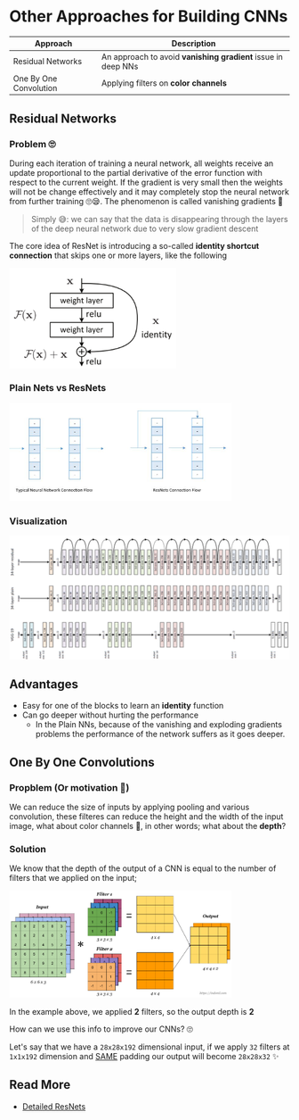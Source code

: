 # Other Approaches for Building CNNs 
| Approach   | Description   |
| ---------- |---------------|
| Residual Networks | An approach to avoid **vanishing gradient** issue in deep NNs |
| One By One Convolution | Applying filters on **color channels** |

## Residual Networks
### Problem 🙄
During each iteration of training a neural network, all weights receive an update proportional to the partial derivative of the error function with respect to the current weight. If the gradient is very small then the weights will not be change effectively and it may completely stop the neural network from further training 🙄😪. The phenomenon is called vanishing gradients 🙁

> Simply 😅: we can say that the data is disappearing through the layers of the deep neural network due to very slow gradient descent

The core idea of ResNet is introducing a so-called **identity shortcut connection** that skips one or more layers, like the following

<img src="../res/ResNetConcept.png" width="300"  />


### Plain Nets vs ResNets
<img src="../res/PlainVsRes.jpg" width="400"  />

### Visualization
<img src="../res/ResNetVisualization.png" width="600"  />

## Advantages
- Easy for one of the blocks to learn an **identity** function
- Can go deeper without hurting the performance 
  -  In the Plain NNs, because of the vanishing and exploding gradients problems the performance of the network suffers as it goes deeper. 

## One By One Convolutions
### Propblem (Or motivation 🤔)
We can reduce the size of inputs by applying pooling and various convolution, these filteres can reduce the height and the width of the input image, what about color channels 🌈, in other words; what about the **depth**?

### Solution
We know that the depth of the output of a CNN is equal to the number of filters that we applied on the input;

<img src="../res/ConvMulti.png" width="400"  />

In the example above, we applied **2** filters, so the output depth is **2**

How can we use this info to improve our CNNs? 🙄

Let's say that we have a `28x28x192` dimensional input, if we apply `32` filters at `1x1x192` dimension and [SAME](./1-CommonConcepts-P2.md#same-convolutions) padding our output will become `28x28x32` ✨

## Read More
- [Detailed ResNets](https://engmrk.com/residual-networks-resnets/)